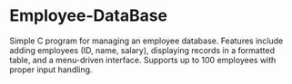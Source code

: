 # Employee-DataBase
Simple C program for managing an employee database. Features include adding employees (ID, name, salary), displaying records in a formatted table, and a menu-driven interface. Supports up to 100 employees with proper input handling.
